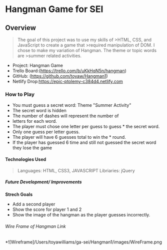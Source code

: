 # Hangman Game for SEI #

## Overview ##
>The goal of this project was to use my skills of >HTML, CSS, and JavaScript to create a game that >required manipulation of DOM. I chose to make my variation of Hangman. The theme or topic words are >summer related activities. 

* Project: Hangman Game
* Trello Board:(https://trello.com/b/uKkHqN5n/hangman)
* GitHub: (https://github.com/toyaw/Hangman1) 
* Netlify Drop:https://epic-ptolemy-c384d4.netlify.com 

### How to Play ###
* You must guess a secret word: Theme "Summer Activity"
* The secret word is hidden
* The number of dashes will represent the number of 
* letters for each word.
* The player must chose one letter per guess to guess * the secret word.
* Only one guess per letter guess.
* The player will have 6 guesses total to win the  * round. 
* If the player has guessed 6 time and still not guessed the secret word they lose the game 

#### Technologies Used ####
>Languages: HTML, CSS3, JAVASCRIPT
>Libriaries: jQuery


##### Future Development/ Improvements ######
**Strech Goals**
* Add a second player
* Show the score for player 1 and 2
* Show the image of the hangman as the player guesses incorrectly. 

###### Wire Frame of Hangman Link ######
 *![Wireframe]/Users/toyawilliams/ga-sei/Hangman1/images/WireFrame.png
